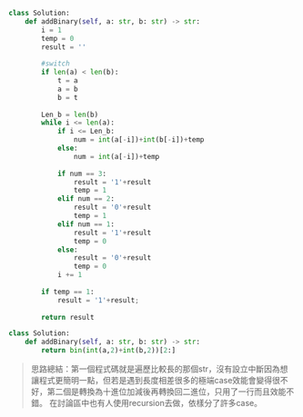 ```python
class Solution:
    def addBinary(self, a: str, b: str) -> str:
        i = 1
        temp = 0
        result = ''
        
        #switch
        if len(a) < len(b):
            t = a
            a = b
            b = t
            
        Len_b = len(b) 
        while i <= len(a):
            if i <= Len_b:
                num = int(a[-i])+int(b[-i])+temp
            else:
                num = int(a[-i])+temp
                
            if num == 3:
                result = '1'+result
                temp = 1
            elif num == 2:
                result = '0'+result
                temp = 1
            elif num == 1:
                result = '1'+result
                temp = 0
            else:
                result = '0'+result
                temp = 0
            i += 1
        
        if temp == 1:
            result = '1'+result;
        
        return result

```

```python
class Solution:
    def addBinary(self, a: str, b: str) -> str:
        return bin(int(a,2)+int(b,2))[2:]
```

> 思路總結：第一個程式碼就是遍歷比較長的那個str，沒有設立中斷因為想讓程式更簡明一點，但若是遇到長度相差很多的極端case效能會變得很不好，第二個是轉換為十進位加減後再轉換回二進位，只用了一行而且效能不錯。
> 在討論區中也有人使用recursion去做，依樣分了許多case。    
        
        